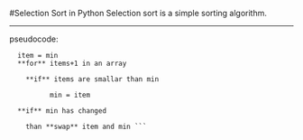 #Selection Sort in Python
Selection sort is a simple sorting algorithm. 
***
pseudocode: 
``` **for** items in an array
  item = min 
  **for** items+1 in an array
  
    **if** items are smallar than min 
    
          min = item
          
  **if** min has changed 
  
    than **swap** item and min ``` 
